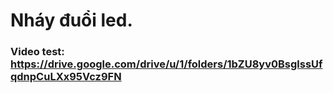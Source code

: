 # Nháy đuổi led.
### Video test: https://drive.google.com/drive/u/1/folders/1bZU8yv0BsglssUfqdnpCuLXx95Vcz9FN
